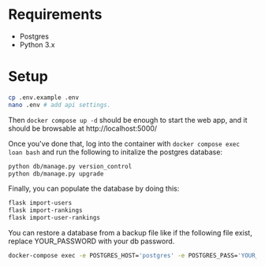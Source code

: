 # Requirements

- Postgres
- Python 3.x

# Setup

```bash
cp .env.example .env
nano .env # add api settings.
```

Then `docker compose up -d` should be enough to start the web app, and it should be browsable at http://localhost:5000/

Once you've done that, log into the container with `docker compose exec loan bash` and
run the following to initalize the postgres database:

```bash
python db/manage.py version_control
python db/manage.py upgrade
```

Finally, you can populate the database by doing this:

```bash
flask import-users
flask import-rankings
flask import-user-rankings
```

You can restore a database from a backup file like if the following file exist, replace YOUR_PASSWORD with your db password.
```bash
docker-compose exec -e POSTGRES_HOST='postgres' -e POSTGRES_PASS='YOUR_PASSWORD' -e TARGET_ARCHIVE='/backups/2024/January/PG_screeps.15-January-2024.dmp' -e TARGET_DB='screeps_backup' pgbackups /backup-scripts/restore.sh
```